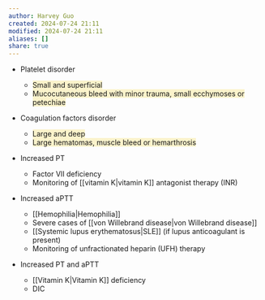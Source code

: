 ```yaml
---
author: Harvey Guo
created: 2024-07-24 21:11
modified: 2024-07-24 21:11
aliases: []
share: true
---
```

- Platelet disorder
	- <span style="background:rgba(240, 200, 0, 0.2)">Small and superficial</span>
	- <span style="background:rgba(240, 200, 0, 0.2)">Mucocutaneous bleed with minor trauma, small ecchymoses or petechiae</span>
- Coagulation factors disorder
	- <span style="background:rgba(240, 200, 0, 0.2)">Large and deep</span>
	- <span style="background:rgba(240, 200, 0, 0.2)">Large hematomas, muscle bleed or hemarthrosis</span>

- Increased PT
	- Factor VII deficiency
	- Monitoring of [[vitamin K|vitamin K]] antagonist therapy (INR)
- Increased aPTT
	- [[Hemophilia|Hemophilia]]
	- Severe cases of [[von Willebrand disease|von Willebrand disease]]
	- [[Systemic lupus erythematosus|SLE]] (if lupus anticoagulant is present) 
	- Monitoring of unfractionated heparin (UFH) therapy
- Increased PT and aPTT
	- [[Vitamin K|Vitamin K]] deficiency
	- DIC
